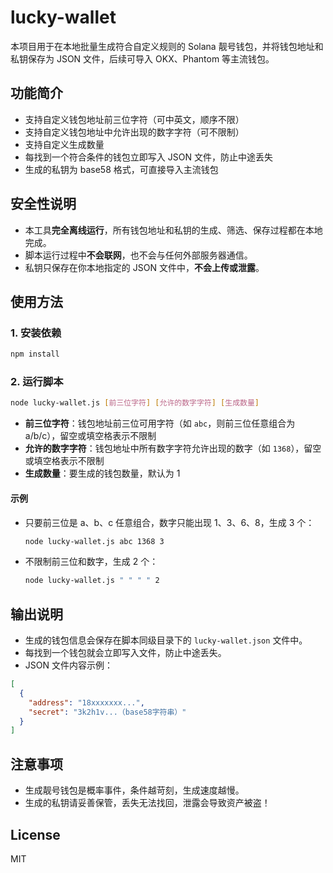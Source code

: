 # lucky-wallet

本项目用于在本地批量生成符合自定义规则的 Solana 靓号钱包，并将钱包地址和私钥保存为 JSON 文件，后续可导入 OKX、Phantom 等主流钱包。

## 功能简介
- 支持自定义钱包地址前三位字符（可中英文，顺序不限）
- 支持自定义钱包地址中允许出现的数字字符（可不限制）
- 支持自定义生成数量
- 每找到一个符合条件的钱包立即写入 JSON 文件，防止中途丢失
- 生成的私钥为 base58 格式，可直接导入主流钱包

## 安全性说明
- 本工具**完全离线运行**，所有钱包地址和私钥的生成、筛选、保存过程都在本地完成。
- 脚本运行过程中**不会联网**，也不会与任何外部服务器通信。
- 私钥只保存在你本地指定的 JSON 文件中，**不会上传或泄露**。


## 使用方法

### 1. 安装依赖

```bash
npm install
```

### 2. 运行脚本

```bash
node lucky-wallet.js [前三位字符] [允许的数字字符] [生成数量]
```

- **前三位字符**：钱包地址前三位可用字符（如 `abc`，则前三位任意组合为 a/b/c），留空或填空格表示不限制
- **允许的数字字符**：钱包地址中所有数字字符允许出现的数字（如 `1368`），留空或填空格表示不限制
- **生成数量**：要生成的钱包数量，默认为 1

#### 示例

- 只要前三位是 a、b、c 任意组合，数字只能出现 1、3、6、8，生成 3 个：
  ```bash
  node lucky-wallet.js abc 1368 3
  ```
- 不限制前三位和数字，生成 2 个：
  ```bash
  node lucky-wallet.js " " " " 2
  ```

## 输出说明
- 生成的钱包信息会保存在脚本同级目录下的 `lucky-wallet.json` 文件中。
- 每找到一个钱包就会立即写入文件，防止中途丢失。
- JSON 文件内容示例：

```json
[
  {
    "address": "18xxxxxxx...",
    "secret": "3k2h1v...（base58字符串）"
  }
]
```

## 注意事项
- 生成靓号钱包是概率事件，条件越苛刻，生成速度越慢。
- 生成的私钥请妥善保管，丢失无法找回，泄露会导致资产被盗！

## License
MIT